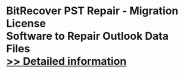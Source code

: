 # BitRecover PST Repair - Migration License<br />Software to Repair Outlook Data Files<br />[>> Detailed information](https://secure.shareit.com/shareit/product.html?productid=300854252&affiliateid=200057808)
